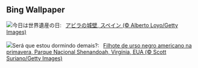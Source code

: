 ## Bing Wallpaper
![](https://www.bing.com/th?id=OHR.AvilaSpain_JA-JP6005661298_UHD.jpg&w=1000)今日は世界遺産の日:&nbsp;&ensp;[アビラの城壁, スペイン (© Alberto Loyo/Getty Images)](https://www.bing.com/th?id=OHR.AvilaSpain_JA-JP6005661298_UHD.jpg)
<br><br/>
![](https://www.bing.com/th?id=OHR.SpringCub_PT-BR7805959671_UHD.jpg&w=1000)Será que estou dormindo demais?:&nbsp;&ensp;[Filhote de urso negro americano na primavera, Parque Nacional Shenandoah, Virgínia, EUA (© Scott Suriano/Getty Images)](https://www.bing.com/th?id=OHR.SpringCub_PT-BR7805959671_UHD.jpg)
<br><br/>
